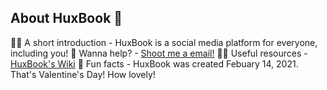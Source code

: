 ## About HuxBook 👋


🙋‍♀️ A short introduction - HuxBook is a social media platform for everyone, including you!
🌈 Wanna help? - [Shoot me a email!](mailto:huxtabl8@gmail.com)
👩‍💻 Useful resources - [HuxBook's Wiki](https://github.com/HuxBook/.github/wiki)
🍿 Fun facts - HuxBook was created Febuary 14, 2021. That's Valentine's Day! How lovely!

